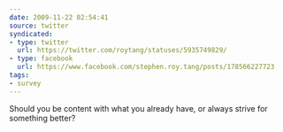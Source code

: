 ```yaml
---
date: 2009-11-22 02:54:41
source: twitter
syndicated:
- type: twitter
  url: https://twitter.com/roytang/statuses/5935749829/
- type: facebook
  url: https://www.facebook.com/stephen.roy.tang/posts/178566227723
tags:
- survey
---
```


Should you be content with what you already have, or always strive for something better?